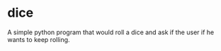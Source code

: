 # dice
A simple python program that would roll a dice and ask if the user if he wants to keep rolling.
